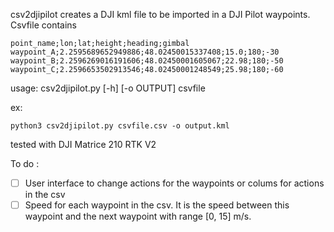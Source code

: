 csv2djipilot creates a DJI kml file to be imported in a DJI Pilot waypoints.
Csvfile contains
```
point_name;lon;lat;height;heading;gimbal
waypoint_A;2.2595689652949886;48.02450015337408;15.0;180;-30
waypoint_B;2.2596269016191606;48.02450001605067;22.98;180;-50
waypoint_C;2.2596653502913546;48.02450001248549;25.98;180;-60
```

usage: csv2djipilot.py [-h] [-o OUTPUT] csvfile

ex: 
````
python3 csv2djipilot.py csvfile.csv -o output.kml
````

tested with DJI Matrice 210 RTK V2

To do :
- [ ] User interface to change actions for the waypoints or colums for actions in the csv
- [ ] Speed for each waypoint in the csv. It is the speed between this waypoint and the next waypoint with range [0, 15] m/s.
